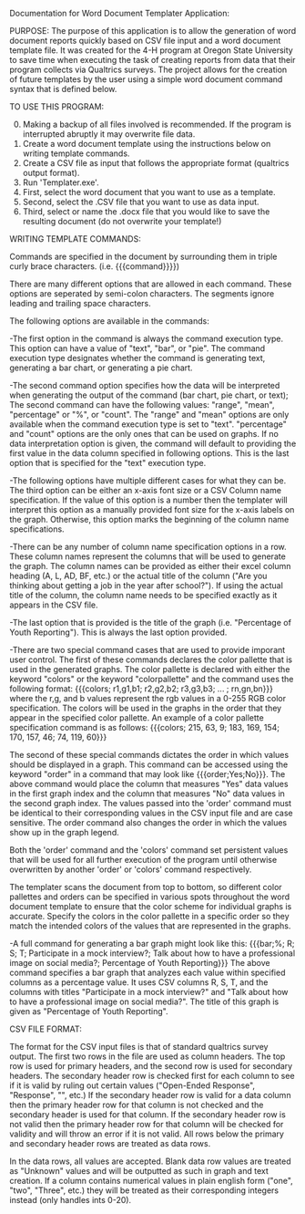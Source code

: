 Documentation for Word Document Templater Application:

PURPOSE:
The purpose of this application is to allow the generation of word document reports quickly based on CSV file input and a
word document template file. It was created for the 4-H program at Oregon State University to save time when executing the
task of creating reports from data that their program collects via Qualtrics surveys. The project allows for the creation of
future templates by the user using a simple word document command syntax that is defined below.


TO USE THIS PROGRAM:

0. Making a backup of all files involved is recommended. If the program is interrupted abruptly it may overwrite file data.
1. Create a word document template using the instructions below on writing template commands.
2. Create a CSV file as input that follows the appropriate format (qualtrics output format).
3. Run 'Templater.exe'.
4. First, select the word document that you want to use as a template.
5. Second, select the .CSV file that you want to use as data input.
6. Third, select or name the .docx file that you would like to save the resulting document (do not overwrite your template!)


WRITING TEMPLATE COMMANDS:

Commands are specified in the document by surrounding them in triple curly brace characters. (i.e. {{{command}}}})

There are many different options that are allowed in each command. These options are seperated by semi-colon characters.
The segments ignore leading and trailing space characters.

The following options are available in the commands:

-The first option in the command is always the command execution type. This option can have a value of "text", "bar", or "pie".
The command execution type designates whether the command is generating text, generating a bar chart, or generating a pie chart.

-The second command option specifies how the data will be interpreted when generating the output of the command (bar chart, pie chart, or text);
The second command can have the following values: "range", "mean", "percentage" or "%", or "count".
The "range" and "mean" options are only available when the command execution type is set to "text". "percentage" and "count" options 
are the only ones that can be used on graphs.
If no data interpretation option is given, the command will default to providing the first value in the data column specified in following options.
This is the last option that is specified for the "text" execution type.

-The following options have multiple different cases for what they can be. The third option can be either an x-axis font size or a CSV Column name specification.
If the value of this option is a number then the templater will interpret this option as a manually provided font size for the x-axis labels on the graph.
Otherwise, this option marks the beginning of the column name specifications.

-There can be any number of column name specification options in a row. These column names represent the columns that will be used to generate the graph.
The column names can be provided as either their excel column heading (A, L, AD, BF, etc.) or the actual title of the column ("Are you thinking about getting a job in the year after school?").
If using the actual title of the column, the column name needs to be specified exactly as it appears in the CSV file.

-The last option that is provided is the title of the graph (i.e. "Percentage of Youth Reporting"). This is always the last option provided.

-There are two special command cases that are used to provide imporant user control.
The first of these commands declares the color pallette that is used in the generated graphs.
The color pallette is declared with either the keyword "colors" or the keyword "colorpallette" and the command uses the following format: 
{{{colors; r1,g1,b1; r2,g2,b2; r3,g3,b3; ... ; rn,gn,bn}}}
where the r,g, and b values represent the rgb values in a 0-255 RGB color specification. The colors will be used in the graphs in the order that they appear in the specified color pallette.
An example of a color pallette specification command is as follows:
{{{colors; 215, 63, 9; 183, 169, 154; 170, 157, 46; 74, 119, 60}}}

The second of these special commands dictates the order in which values should be displayed in a graph.
This command can be accessed using the keyword "order" in a command that may look like {{{order;Yes;No}}}.
The above command would place the column that measures "Yes" data values in the first graph index and the column that measures "No" data values in the second graph index.
The values passed into the 'order' command must be identical to their corresponding values in the CSV input file and are case sensitive.
The order command also changes the order in which the values show up in the graph legend.

Both the 'order' command and the 'colors' command set persistent values that will be used for all further execution of the program until otherwise overwritten by another 'order' or 'colors' command respectively.

The templater scans the document from top to bottom, so different color pallettes and orders can be specified in various spots 
throughout the word document template to ensure that the color scheme for individual graphs is accurate.
Specify the colors in the color pallette in a specific order so they match the intended colors of the values that are represented in the graphs.

-A full command for generating a bar graph might look like this:
{{{bar;%; R; S; T; Participate in a mock interview?; Talk about how to have a professional image on social media?; Percentage of Youth Reporting}}}
The above command specifies a bar graph that analyzes each value within specified columns as a percentage value. It uses CSV columns R, S, T, and
the columns with titles "Participate in a mock interview?" and "Talk about how to have a professional image on social media?".
The title of this graph is given as "Percentage of Youth Reporting".


CSV FILE FORMAT:

The format for the CSV input files is that of standard qualtrics survey output.
The first two rows in the file are used as column headers. The top row is used for primary headers, and the second row is used for secondary headers.
The secondary header row is checked first for each column to see if it is valid by ruling out certain values ("Open-Ended Response", "Response", "", etc.)
If the secondary header row is valid for a data column then the primary header row for that column is not checked and the secondary header is used for that column.
If the secondary header row is not valid then the primary header row for that column will be checked for validity and will throw an error if it is not valid.
All rows below the primary and secondary header rows are treated as data rows.

In the data rows, all values are accepted. Blank data row values are treated as "Unknown" values and will be outputted as such in graph and text creation.
If a column contains numerical values in plain english form ("one", "two", "Three", etc.) they will be treated as their corresponding integers instead (only handles ints 0-20).
